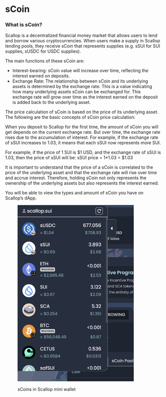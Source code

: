 # sCoin

### **What is sCoin?**

Scallop is a decentralized financial money market that allows users to lend and borrow various cryptocurrencies. When users make a supply in Scallop lending pools, they receive sCoin that represents supplies (e.g. sSUI for SUI supplies, sUSDC for USDC supplies).

The main functions of these sCoin are:

* Interest-bearing: sCoin value will increase over time, reflecting the interest earned on deposits.
* Exchange Rate: The relationship between sCoin and its underlying assets is determined by the exchange rate. This is a value indicating how many underlying assets sCoin can be exchanged for. This exchange rate will grow over time as the interest earned on the deposit is added back to the underlying asset.

The price calculation of sCoin is based on the price of its underlying asset. The following are the basic concepts of sCoin price calculation:

When you deposit to Scallop for the first time, the amount of sCoin you will get depends on the current exchange rate. But over time, the exchange rate rises due to the accumulation of interest. For example, if the exchange rate of sSUI increases to 1.03, it means that each sSUI now represents more SUI.

For example, if the price of 1 SUI is $1 USD, and the exchange rate of sSUI is 1.03, then the price of sSUI will be: sSUI price = 1\*1.03 = $1.03

It is important to understand that the price of a sCoin is correlated to the price of the underlying asset and that the exchange rate will rise over time and accrue interest. Therefore, holding sCoin not only represents the ownership of the underlying assets but also represents the interest earned.

You will be able to view the types and amount of sCoin you have on Scallop’s dApp.

<figure><img src="../../.gitbook/assets/Screenshot 2024-07-08 at 23.10.37.png" alt="" width="375"><figcaption><p>sCoins in Scallop mini wallet</p></figcaption></figure>
